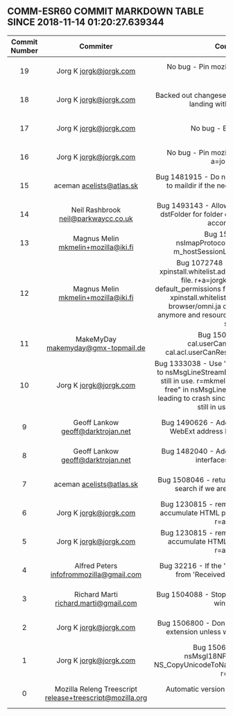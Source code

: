 ## COMM-ESR60 COMMIT MARKDOWN TABLE SINCE 2018-11-14 01:20:27.639344

| Commit Number | Commiter | Commit Message | Node | Date | 
|:---:|:----:|:----------------------------------:|:------:|:----:| 
|19|Jorg K <jorgk@jorgk.com>|No bug - Pin mozilla-esr60 version for release. a=jorgk|afa9e6f5d698d35b4c2e5da7bb711bfbccd6dd54|2018-08-16 00:36:04
|18|Jorg K <jorgk@jorgk.com>|Backed out changeset c597411fe241 for accidentally landing with DONTBUILD. a=jorgk|9a121656853775e6af93e34d9a476c7a84bf22da|2018-11-20 14:47:36
|17|Jorg K <jorgk@jorgk.com>|No bug - Empty commit. a=jorgk|39a6b979d966f7b98ac908e3b2d4eebffc550f24|2018-07-31 20:38:08
|16|Jorg K <jorgk@jorgk.com>|No bug - Pin mozilla-esr60 version for release. a=jorgk DONTBUILD|c597411fe2411e2bd76b21a64b1142fa0335e1e6|2018-08-16 00:36:04
|15|aceman <acelists@atlas.sk>|Bug 1481915 - Do not allow converting Local Folders to maildir if the needed pref isn't set. r=mkmelin a=jorgk|4f5354ecf23fd73446760ff46f58dec8e01fe7f8|2018-11-18 16:52:00
|14|Neil Rashbrook <neil@parkwaycc.co.uk>|Bug 1493143 - Allow copy service to find request by dstFolder for folder copy/move; change IMAP notify accordingly. r+a=jorgk|43b80ff56fa2d0cae801b8e14fed0980219f2605|2018-09-21 06:50:00
|13|Magnus Melin <mkmelin+mozilla@iki.fi>|Bug 1507718 - crash in nsImapProtocol::GetMessageSize(). Make m_hostSessionList an nsCOMPtr. r+a=jorgk|55f5634ac8652274f32a38ac4e4fabe6ac451895|2018-11-16 15:41:13
|12|Magnus Melin <mkmelin+mozilla@iki.fi>|Bug 1072748 - Switch Thunderbird from xpinstall.whitelist.add to using a default permissions file. r+a=jorgk  - port bug 506446 (use default_permissions file)  - port bug 1050080 (remove xpinstall.whitelist.add)  - port bug 1224000 - browser/omni.ja doesn't contain startup cache anymore and resource://app/ doesn't point where it's supposed to|d3b45f75c1dbec8907242485f4c0f42f166a1b28|2018-11-07 12:34:21
|11|MakeMyDay <makemyday@gmx-topmail.de>|Bug 1504753 - Change call cal.userCanRespondToInvitation to cal.acl.userCanRespondToInvitation. r+a=philipp|dc6b5da0d19e640c5f267fba283414c924951eff|2018-11-05 19:27:39
|10|Jorg K <jorgk@jorgk.com>|Bug 1333038 - Use 'modern' pointers to fix crash due to nsMsgLineStreamBuffer object being deleted while still in use. r=mkmelin a=jorgk Suspected "use after free" in nsMsgLineStreamBuffer::ReadNextLine() leading to crash since object may be destroyed while still in use on another thread.|53892f6ffc3a37e0f0c9a4290950f079a68f9425|2018-10-29 10:28:55
|9|Geoff Lankow <geoff@darktrojan.net>|Bug 1490626 - Add new notifications we need for WebExt address book API; r=mkmelin a=jorgk|73ed0515afc2a98dd34890ada1a80324c42daf0a|2018-09-27 03:01:04
|8|Geoff Lankow <geoff@darktrojan.net>|Bug 1482040 - Add UID property to address book interfaces; r=mkmelin a=jorgk|7fe1827e6b395377f9c72160e9d191104fc313ed|2018-09-26 02:56:46
|7|aceman <acelists@atlas.sk>|Bug 1508046 - return cleanly in LDAP autocomplete search if we are offline. r=mkmelin a=jorgk|75c22f453c771322ee486a7b20c1948b682c89cb|2018-11-17 06:41:00
|6|Jorg K <jorgk@jorgk.com>|Bug 1230815 - remove unused SetStripHtml() and accumulate HTML part to correct tag stripping, test. r=aceman a=jorgk|134d931f570884992722fc42f07e55da020f9c73|2018-10-23 11:10:49
|5|Jorg K <jorgk@jorgk.com>|Bug 1230815 - remove unused SetStripHtml() and accumulate HTML part to correct tag stripping. r=aceman a=jorgk|75d43dc40224380d1c07ffa4f3db3408c1a7ba75|2018-10-23 10:59:56
|4|Alfred Peters <infofrommozilla@gmail.com>|Bug 32216 - If the 'Date' header is invalid, use date from 'Received' header instead. r+a=jorgk|b02fba3200f5c14b88dcb672fc9fd4aa8c3b8083|2018-10-20 12:50:00
|3|Richard Marti <richard.marti@gmail.com>|Bug 1504088 - Stop overflowing the toolbars in main window. r+a=jorgk|35f977f9404bf89931e548d707f83ae0ed95bcfc|2018-11-04 13:50:40
|2|Jorg K <jorgk@jorgk.com>|Bug 1506800 - Don't sent AppleDouble for files with extension unless whitelisted. r=mkmelin a=jorgk|5ce5e6f8fc5132ee53f0c2bbe24e6eeb8f832590|2018-11-15 05:58:00
|1|Jorg K <jorgk@jorgk.com>|Bug 1506422 - Replace use of nsMsgI18NFileSystemCharset() with NS_CopyUnicodeToNative/NS_CopyNativeToUnicode(). r=emk a=jorgk|2a4a4a1fad3064ca32eb9343d2e278092d9d86a7|2018-11-10 19:35:00
|0|Mozilla Releng Treescript <release+treescript@mozilla.org>|Automatic version bump CLOSED TREE NO BUG a=release|5b876cd01e092325f0f51f0f7d9ff942be32ee2d|2018-11-15 04:44:57


